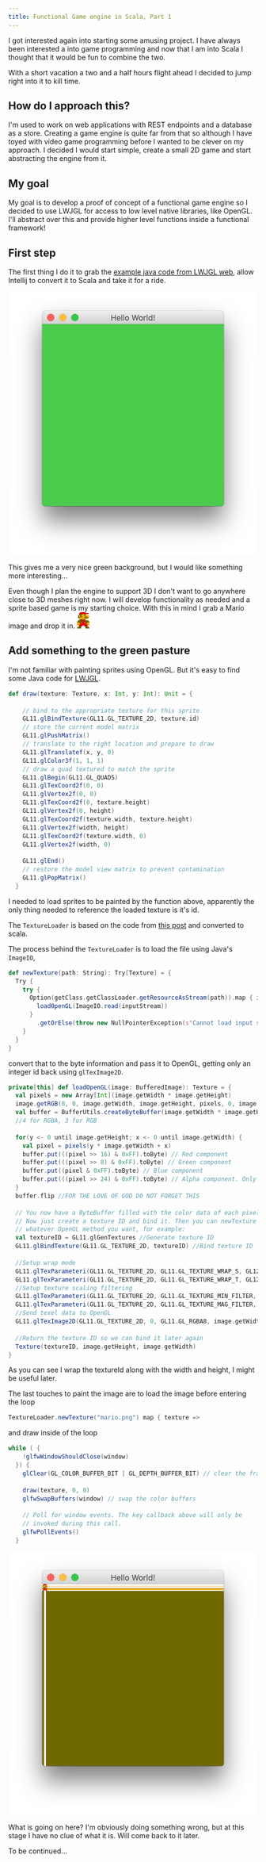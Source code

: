 ```yaml
---
title: Functional Game engine in Scala, Part 1
---
```


I got interested again into starting some amusing project. I have always been interested a into game programming and now
that I am into Scala I thought that it would be fun to combine the two.

With a short vacation a two and a half hours flight ahead I decided to jump right into it to kill time.

## How do I approach this?
I'm used to work on web applications with REST endpoints and a database as a store. Creating a game engine is quite far
from that so although I have toyed with video game programming before I wanted to be clever on my approach. I decided I 
would start simple, create a small 2D game and start abstracting the engine from it.

## My goal
My goal is to develop a proof of concept of a functional game engine so I decided to use LWJGL for access to low level 
native libraries, like OpenGL. I'll abstract over this and provide higher level functions inside a functional framework!

## First step
The first thing I do it to grab the [example java code from LWJGL web](https://www.lwjgl.org/guide), allow Intellij to 
convert it to Scala and take it for a ride.

<img src="/images/posts/game-engine/greenfield.png" alt="Green background" class="img-50" />

This gives me a very nice green background, but I would like something more interesting...

Even though I plan the engine to support 3D I don't want to go anywhere close to 3D meshes right now. I will develop 
functionality as needed and a sprite based game is my starting choice. With this in mind I grab a Mario image and drop 
it in.
<img src="/images/posts/game-engine/mario.png" alt="Mario" class="img-20" />

## Add something to the green pasture
I'm​ not familiar with painting sprites using OpenGL. But it's easy to find some Java code for [LWJGL](https://www.lwjgl.org).

```scala
def draw(texture: Texture, x: Int, y: Int): Unit = {

    // bind to the appropriate texture for this sprite
    GL11.glBindTexture(GL11.GL_TEXTURE_2D, texture.id)
    // store the current model matrix
    GL11.glPushMatrix()
    // translate to the right location and prepare to draw
    GL11.glTranslatef(x, y, 0)
    GL11.glColor3f(1, 1, 1)
    // draw a quad textured to match the sprite
    GL11.glBegin(GL11.GL_QUADS)
    GL11.glTexCoord2f(0, 0)
    GL11.glVertex2f(0, 0)
    GL11.glTexCoord2f(0, texture.height)
    GL11.glVertex2f(0, height)
    GL11.glTexCoord2f(texture.width, texture.height)
    GL11.glVertex2f(width, height)
    GL11.glTexCoord2f(texture.width, 0)
    GL11.glVertex2f(width, 0)

    GL11.glEnd()
    // restore the model view matrix to prevent contamination
    GL11.glPopMatrix()
  }
```

I needed to load sprites to be painted by the function above, apparently the only thing needed to reference the loaded 
texture is it's id.

The `TextureLoader` is based on the code from [this post](http://stackoverflow.com/a/10872080/817620) and converted to 
scala.

The process behind the `TextureLoader` is to load the file using Java's `ImageIO`,

```scala
def newTexture(path: String): Try[Texture] = {
  Try {
    try {
      Option(getClass.getClassLoader.getResourceAsStream(path)).map { inputStream =>
        loadOpenGL(ImageIO.read(inputStream))
      }
        .getOrElse(throw new NullPointerException(s"Cannot load input stream on path $path"))
    }
  }
}
```
    
convert that to the byte information and pass it to OpenGL, getting only an integer id back using `glTexImage2D`.

```scala
private[this] def loadOpenGL(image: BufferedImage): Texture = {
  val pixels = new Array[Int](image.getWidth * image.getHeight)
  image.getRGB(0, 0, image.getWidth, image.getHeight, pixels, 0, image.getWidth)
  val buffer = BufferUtils.createByteBuffer(image.getWidth * image.getHeight * BYTES_PER_PIXEL)
  //4 for RGBA, 3 for RGB
  
  for(y <- 0 until image.getHeight; x <- 0 until image.getWidth) {
    val pixel = pixels(y * image.getWidth + x)
    buffer.put(((pixel >> 16) & 0xFF).toByte) // Red component
    buffer.put(((pixel >> 8) & 0xFF).toByte) // Green component
    buffer.put((pixel & 0xFF).toByte) // Blue component
    buffer.put(((pixel >> 24) & 0xFF).toByte) // Alpha component. Only for RGBA
  }
  buffer.flip //FOR THE LOVE OF GOD DO NOT FORGET THIS
  
  // You now have a ByteBuffer filled with the color data of each pixel.
  // Now just create a texture ID and bind it. Then you can newTexture it using
  // whatever OpenGL method you want, for example:
  val textureID = GL11.glGenTextures //Generate texture ID
  GL11.glBindTexture(GL11.GL_TEXTURE_2D, textureID) //Bind texture ID
  
  //Setup wrap mode
  GL11.glTexParameteri(GL11.GL_TEXTURE_2D, GL11.GL_TEXTURE_WRAP_S, GL12.GL_CLAMP_TO_EDGE)
  GL11.glTexParameteri(GL11.GL_TEXTURE_2D, GL11.GL_TEXTURE_WRAP_T, GL12.GL_CLAMP_TO_EDGE)
  //Setup texture scaling filtering
  GL11.glTexParameteri(GL11.GL_TEXTURE_2D, GL11.GL_TEXTURE_MIN_FILTER, GL11.GL_LINEAR)
  GL11.glTexParameteri(GL11.GL_TEXTURE_2D, GL11.GL_TEXTURE_MAG_FILTER, GL11.GL_LINEAR)
  //Send texel data to OpenGL
  GL11.glTexImage2D(GL11.GL_TEXTURE_2D, 0, GL11.GL_RGBA8, image.getWidth, image.getHeight, 0, GL11.GL_RGBA, GL11.GL_UNSIGNED_BYTE, buffer)
  
  //Return the texture ID so we can bind it later again
  Texture(textureID, image.getHeight, image.getWidth)
}
```

As you can see I wrap the textureId along with the width and height, I might be useful later.

The last touches to paint the image are to load the image before entering the loop 
```scala
TextureLoader.newTexture("mario.png") map { texture =>
```

and draw inside of the loop

``` scala
while ( {
    !glfwWindowShouldClose(window)
  }) {
    glClear(GL_COLOR_BUFFER_BIT | GL_DEPTH_BUFFER_BIT) // clear the framebuffer

    draw(texture, 0, 0)
    glfwSwapBuffers(window) // swap the color buffers

    // Poll for window events. The key callback above will only be
    // invoked during this call.
    glfwPollEvents()
  }
```

<img src="/images/posts/game-engine/screenshot1.png" alt="First game screenshot" class="img-50" />

What is going on here? I'm obviously doing something wrong, but at this stage I have no clue of what it is. Will come 
back to it later.  

To be continued...
